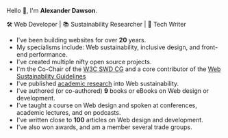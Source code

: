 Hello 👋, I'm **Alexander Dawson**.

🛠 Web Developer | 📚 Sustainability Researcher | 📖 Tech Writer

- I've been building websites for over **20** years.
- My specialisms include: Web sustainability, inclusive design, and front-end performance.
- I've created multiple nifty open source projects.
- I'm the Co-Chair of the [W3C SWD CG](https://www.w3.org/community/sustyweb/) and a core contributor of the [Web Sustainability Guidelines](https://w3c.github.io/sustyweb/)
- I've published [academic research](https://websitesustainability.com/#content) into Web sustainability.
- I've authored (or co-authored) **9** books or eBooks on Web design or development.
- I've taught a course on Web design and spoken at conferences, academic lectures, and on podcasts.
- I've written close to **100** articles on Web design and development.
- I've also won awards, and am a member several trade groups.
